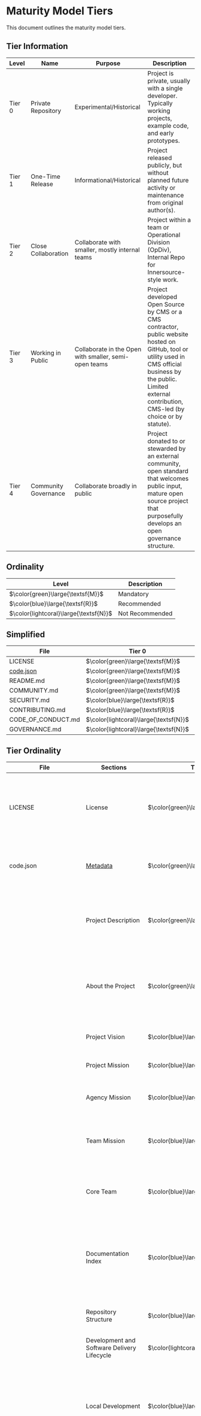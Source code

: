 # Maturity Model Tiers

This document outlines the maturity model tiers.

## Tier Information

<table>
  <thead>
    <tr>
      <th>Level</th>
      <th>Name</th>
      <th>Purpose</th>
      <th>Description</th>
    </tr>
  </thead>
  <tbody>
    <tr>
      <td>Tier 0</td>
      <td>Private Repository</td>
      <td>Experimental/Historical</td>
      <td>Project is private, usually with a single developer. Typically working projects, example code, and early prototypes.</td>
    </tr>
    <tr>
      <td>Tier 1</td>
      <td>One-Time Release</td>
      <td>Informational/Historical</td>
      <td>Project released publicly, but without planned future activity or maintenance from original author(s).</td>
    </tr>
    <tr>
      <td>Tier 2</td>
      <td>Close Collaboration</td>
      <td>Collaborate with smaller, mostly internal teams</td>
      <td>Project within a team or Operational Division (OpDiv), Internal Repo for Innersource-style work.</td>
    </tr>
    <tr>
      <td>Tier 3</td>
      <td>Working in Public</td>
      <td>Collaborate in the Open with smaller, semi-open teams</td>
      <td>Project developed Open Source by CMS or a CMS contractor, public website hosted on GitHub, tool or utility used in CMS official business by the public. Limited external contribution, CMS-led (by choice or by statute).</td>
    </tr>
    <tr>
      <td>Tier 4</td>
      <td>Community Governance</td>
      <td>Collaborate broadly in public</td>
      <td>Project donated to or stewarded by an external community, open standard that welcomes public input, mature open source project that purposefully develops an open governance structure.</td>
    </tr>
  </tbody>
</table>

## Ordinality

| Level                                  | Description     |
| -------------------------------------- | --------------- |
| $\color{green}\large{\textsf{M}}$      | Mandatory       |
| $\color{blue}\large{\textsf{R}}$       | Recommended     |
| $\color{lightcoral}\large{\textsf{N}}$ | Not Recommended |

## Simplified

| File                                                                           | Tier 0                                 | Tier 1                                 | Tier 2                                 | Tier 3                            | Tier 4                            |
| ------------------------------------------------------------------------------ | -------------------------------------- | -------------------------------------- | -------------------------------------- | --------------------------------- | --------------------------------- |
| LICENSE                                                                        | $\color{green}\large{\textsf{M}}$      | $\color{green}\large{\textsf{M}}$      | $\color{green}\large{\textsf{M}}$      | $\color{green}\large{\textsf{M}}$ | $\color{green}\large{\textsf{M}}$ |
| [code.json](https://github.com/DSACMS/gov-codejson/blob/main/docs/metadata.md) | $\color{green}\large{\textsf{M}}$      | $\color{green}\large{\textsf{M}}$      | $\color{green}\large{\textsf{M}}$      | $\color{green}\large{\textsf{M}}$ | $\color{green}\large{\textsf{M}}$ |
| README.md                                                                      | $\color{green}\large{\textsf{M}}$      | $\color{green}\large{\textsf{M}}$      | $\color{green}\large{\textsf{M}}$      | $\color{green}\large{\textsf{M}}$ | $\color{green}\large{\textsf{M}}$ |
| COMMUNITY.md                                                                   | $\color{green}\large{\textsf{M}}$      | $\color{green}\large{\textsf{M}}$      | $\color{green}\large{\textsf{M}}$      | $\color{green}\large{\textsf{M}}$ | $\color{green}\large{\textsf{M}}$ |
| SECURITY.md                                                                    | $\color{blue}\large{\textsf{R}}$       | $\color{green}\large{\textsf{M}}$      | $\color{green}\large{\textsf{M}}$      | $\color{green}\large{\textsf{M}}$ | $\color{green}\large{\textsf{M}}$ |
| CONTRIBUTING.md                                                                | $\color{blue}\large{\textsf{R}}$       | $\color{blue}\large{\textsf{R}}$       | $\color{green}\large{\textsf{M}}$      | $\color{green}\large{\textsf{M}}$ | $\color{green}\large{\textsf{M}}$ |
| CODE_OF_CONDUCT.md                                                             | $\color{lightcoral}\large{\textsf{N}}$ | $\color{lightcoral}\large{\textsf{N}}$ | $\color{green}\large{\textsf{M}}$      | $\color{green}\large{\textsf{M}}$ | $\color{green}\large{\textsf{M}}$ |
| GOVERNANCE.md                                                                  | $\color{lightcoral}\large{\textsf{N}}$ | $\color{lightcoral}\large{\textsf{N}}$ | $\color{lightcoral}\large{\textsf{N}}$ | $\color{blue}\large{\textsf{R}}$  | $\color{green}\large{\textsf{M}}$ |

## Tier Ordinality

<table>
  <thead>
    <tr>
      <th>File</th>
      <th>Sections</th>
      <th>Tier 0</th>
      <th>Tier 1</th>
      <th>Tier 2</th>
      <th>Tier 3</th>
      <th>Tier 4</th>
      <th>Notes</th>
    </tr>
  </thead>
  <tbody>
    <tr>
      <td>LICENSE</td>
      <td>License</td>
      <td>$\color{green}\large{\textsf{M}}$</td>
      <td>$\color{green}\large{\textsf{M}}$</td>
      <td>$\color{green}\large{\textsf{M}}$</td>
      <td>$\color{green}\large{\textsf{M}}$</td>
      <td>$\color{green}\large{\textsf{M}}$</td>
      <td>All repositories, whether private or public, must include authorship and copyright information. By default, work done by federal employees is not subject to copyright protections under Title 17 U.S. Code Sections 101 & 105, unless for security or contracting purposes.</td>
    </tr>
        <tr>
      <td>code.json</td>
      <td><a href="https://github.com/DSACMS/gov-codejson/blob/main/schemas">Metadata</a></td>
      <td>$\color{green}\large{\textsf{M}}$</td>
      <td>$\color{green}\large{\textsf{M}}$</td>
      <td>$\color{green}\large{\textsf{M}}$</td>
      <td>$\color{green}\large{\textsf{M}}$</td>
      <td>$\color{green}\large{\textsf{M}}$</td>
      <td>All repositories, whether private or public, must include a code.json file containing project metadata. For more information, visit the <a href="https://github.com/DSACMS/gov-codejson">code.json documentation repository</a>.</td>
    </tr>
    <tr>
      <td rowspan="22">README.md</td>
      <td>Project Description</td>
      <td>$\color{green}\large{\textsf{M}}$</td>
      <td>$\color{green}\large{\textsf{M}}$</td>
      <td>$\color{green}\large{\textsf{M}}$</td>
      <td>$\color{green}\large{\textsf{M}}$</td>
      <td>$\color{green}\large{\textsf{M}}$</td>
      <td>This should be 1-3 sentence short description of the project that can be used as a 'one-liner' to describe the repo. A best practice is using this same language as the official 'description' on a GitHub repo landing page.</td>
    </tr>
    <tr>
      <!-- <td>README.md</td> -->
      <td>About the Project</td>
      <td>$\color{green}\large{\textsf{M}}$</td>
      <td>$\color{green}\large{\textsf{M}}$</td>
      <td>$\color{green}\large{\textsf{M}}$</td>
      <td>$\color{green}\large{\textsf{M}}$</td>
      <td>$\color{green}\large{\textsf{M}}$</td>
      <td>This should be a longer-form description of the project. It can include history, background, details, problem statements, links to design documents or other supporting materials, or any other information/context that a user or contributor might be interested in.</td>
    </tr>
    <tr>
      <!-- <td>README.md</td> -->
      <td>Project Vision</td>
      <td>$\color{blue}\large{\textsf{R}}$</td>
      <td>$\color{lightcoral}\large{\textsf{N}}$</td>
      <td>$\color{green}\large{\textsf{M}}$</td>
      <td>$\color{blue}\large{\textsf{R}}$</td>
      <td>$\color{blue}\large{\textsf{R}}$</td>
      <td>This should be a forward-looking statement that outlines the desired future state or long-term goals of the project.</td>
    </tr>
    <tr>
      <!-- <td>README.md</td> -->
      <td>Project Mission</td>
      <td style=>$\color{blue}\large{\textsf{R}}$</td>
      <td style=>$\color{blue}\large{\textsf{R}}$</td>
      <td style=>$\color{green}\large{\textsf{M}}$</td>
      <td style=>$\color{blue}\large{\textsf{R}}$</td>
      <td style=>$\color{blue}\large{\textsf{R}}$</td>
      <td>This should be a statement that defines the purpose, scope, and specific objectives of the project.</td>
    </tr>
    <tr>
      <!-- <td>README.md</td> -->
      <td>Agency Mission</td>
      <td>$\color{blue}\large{\textsf{R}}$</td>
      <td>$\color{blue}\large{\textsf{R}}$</td>
      <td>$\color{green}\large{\textsf{M}}$</td>
      <td>$\color{blue}\large{\textsf{R}}$</td>
      <td>$\color{lightcoral}\large{\textsf{N}}$</td>
      <td>Agency-led projects should include information about their agency mission. This should be taken directly from agency websites or wikis.</td>
    </tr>
    <tr>
      <!-- <td>README.md</td> -->
      <td>Team Mission</td>
      <td>$\color{blue}\large{\textsf{R}}$</td>
      <td>$\color{blue}\large{\textsf{R}}$</td>
      <td>$\color{green}\large{\textsf{M}}$</td>
      <td>$\color{blue}\large{\textsf{R}}$</td>
      <td>$\color{lightcoral}\large{\textsf{N}}$</td>
      <td>Agency-led projects should include information about the team executing on the mission. This should be taken directly from internal team charters and functional statements.</td>
    </tr>
    <tr>
      <!-- <td>README.md</td> -->
      <td>Core Team</td>
      <td>$\color{blue}\large{\textsf{R}}$</td>
      <td>$\color{green}\large{\textsf{M}}$</td>
      <td>$\color{green}\large{\textsf{M}}$</td>
      <td>$\color{green}\large{\textsf{M}}$</td>
      <td>$\color{green}\large{\textsf{M}}$</td>
      <td>This information helps with succession planning and provenance for security compliance and remediation. It helps future users and contributors understand where the code originated.</td>
    </tr>
    <tr>
      <!-- <td>README.md</td> -->
      <td>Documentation Index</td>
      <td>$\color{blue}\large{\textsf{R}}$</td>
      <td>$\color{blue}\large{\textsf{R}}$</td>
      <td>$\color{blue}\large{\textsf{R}}$</td>
      <td>$\color{green}\large{\textsf{M}}$</td>
      <td>$\color{green}\large{\textsf{M}}$</td>
      <td>This is a like a 'table of contents" for your documentation. Tier 0/1 projects with simple README.md files without many sections may or may not need this, but it is still extremely helpful to provide "bookmark" or "anchor" links to specific sections of your file to be referenced in tickets, docs, or other communication channels.</td>
    </tr>
    <tr>
      <!-- <td>README.md</td> -->
      <td>Repository Structure</td>
      <td>$\color{blue}\large{\textsf{R}}$</td>
      <td>$\color{blue}\large{\textsf{R}}$</td>
      <td>$\color{blue}\large{\textsf{R}}$</td>
      <td>$\color{green}\large{\textsf{M}}$</td>
      <td>$\color{green}\large{\textsf{M}}$</td>
      <td>Using the "tree" command can be a helpful way to generate this information, but, be sure to update it as the project evolves and changes over time.</td>
    </tr>
    <tr>
      <!-- <td>README.md</td> -->
      <td>Development and Software Delivery Lifecycle</td>
      <td>$\color{lightcoral}\large{\textsf{N}}$</td>
      <td>$\color{blue}\large{\textsf{R}}$</td>
      <td>$\color{blue}\large{\textsf{R}}$</td>
      <td>$\color{green}\large{\textsf{M}}$</td>
      <td>$\color{green}\large{\textsf{M}}$</td>
      <td>Tier 1: Even if the lifecycle is "one-time release" being explicit is better than implicit.</td>
    </tr>
    <tr>
      <!-- <td>README.md</td> -->
      <td>Local Development</td>
      <td>$\color{blue}\large{\textsf{R}}$</td>
      <td>$\color{blue}\large{\textsf{R}}$</td>
      <td>$\color{green}\large{\textsf{M}}$</td>
      <td>$\color{green}\large{\textsf{M}}$</td>
      <td>$\color{green}\large{\textsf{M}}$</td>
      <td>Use step by step instructions to get from 'zero' to 'running code.' Should include any system libraries or packages that are a 'pre-requisite' to installation of your project. When possible, including install instructions for multiple Operation Systems (or being explicit about which operating system the project was developed on) is a recommended practice.</td>
    </tr>
    <tr>
      <!-- <td>README.md</td> -->
      <td>Coding Style and Linters</td>
      <td>$\color{blue}\large{\textsf{R}}$</td>
      <td>$\color{blue}\large{\textsf{R}}$</td>
      <td>$\color{green}\large{\textsf{M}}$</td>
      <td>$\color{green}\large{\textsf{M}}$</td>
      <td>$\color{green}\large{\textsf{M}}$</td>
      <td>This section outlines best practices contributors should follow to reduce friction and improve readability, functionality, and quality of contributions to a project. Oftentimes, these checks can be automated and run as part of a continuous integration and deployment pipeline.</td>
    </tr>
    <tr>
      <!-- <td>README.md</td> -->
      <td>Branching Model</td>
      <td>$\color{blue}\large{\textsf{R}}$</td>
      <td>$\color{blue}\large{\textsf{R}}$</td>
      <td>$\color{blue}\large{\textsf{R}}$</td>
      <td>$\color{green}\large{\textsf{M}}$</td>
      <td>$\color{green}\large{\textsf{M}}$</td>
      <td>Even for Tier 0/1 projects with one or a few contributors, branching models (such as git flow) are still recommended as a best practice for keeping feature development history clear, and to help reinforce development best practices.</td>
    </tr>
    <tr>
      <!-- <td>README.md</td> -->
      <td>Contributing</td>
      <td>$\color{lightcoral}\large{\textsf{N}}$</td>
      <td>$\color{blue}\large{\textsf{R}}$</td>
      <td>$\color{green}\large{\textsf{M}}$</td>
      <td>$\color{green}\large{\textsf{M}}$</td>
      <td>$\color{green}\large{\textsf{M}}$</td>
      <td>For projects that accept contributions, point towards the CONTRIBUTING.md file. For those that do not (tier0/1) not recommended to include this section, instead, mention one-time release, or private repo status instead.</td>
    </tr>
    <tr>
      <!-- <td>README.md</td> -->
      <td>Community</td>
      <td>$\color{blue}\large{\textsf{R}}$</td>
      <td>$\color{blue}\large{\textsf{R}}$</td>
      <td>$\color{green}\large{\textsf{M}}$</td>
      <td>$\color{green}\large{\textsf{M}}$</td>
      <td>$\color{green}\large{\textsf{M}}$</td>
      <td>For projects that are higher tier than a one-time release, pointing your contributors towards wherever your community exists (e.g. email lists, online discussion boards or channels, project backlogs and documentation, etc...).</td>
    </tr>
    <tr>
      <!-- <td>README.md</td> -->
      <td>Community Guidelines</td>
      <td>$\color{blue}\large{\textsf{R}}$</td>
      <td>$\color{blue}\large{\textsf{R}}$</td>
      <td>$\color{green}\large{\textsf{M}}$</td>
      <td>$\color{green}\large{\textsf{M}}$</td>
      <td>$\color{green}\large{\textsf{M}}$</td>
      <td>Project tiers above one-time release should point towards a CODE_OF_CONDUCT.md file or website providing information around acceptable conduct and reporting mechanisms and escalation strategies. It is better to have these processes defined before they are needed, so you can focus on support if/when there is an incident (e.g. Contributor-covenant.org).</td>
    </tr>
    <tr>
      <!-- <td>README.md</td> -->
      <td>Governance</td>
      <td>$\color{lightcoral}\large{\textsf{N}}$</td>
      <td>$\color{lightcoral}\large{\textsf{N}}$</td>
      <td>$\color{blue}\large{\textsf{R}}$</td>
      <td>$\color{blue}\large{\textsf{R}}$</td>
      <td>$\color{green}\large{\textsf{M}}$</td>
      <td>Make a short statement about how the project is governed (formally, or informally) and link to the GOVERNANCE.md file.</td>
    </tr>
    <tr>
      <!-- <td>README.md</td> -->
      <td>Feedback</td>
      <td>$\color{lightcoral}\large{\textsf{N}}$</td>
      <td>$\color{blue}\large{\textsf{R}}$</td>
      <td>$\color{blue}\large{\textsf{R}}$</td>
      <td>$\color{green}\large{\textsf{M}}$</td>
      <td>$\color{green}\large{\textsf{M}}$</td>
      <td>Direct users towards the channel where they're encouraged to provide feedback, typically a github.com/$REPO/issue/new URL .</td>
    </tr>
    <tr>
      <!-- <td>README.md</td> -->
      <td>Glossary</td>
      <td>$\color{blue}\large{\textsf{R}}$</td>
      <td>$\color{blue}\large{\textsf{R}}$</td>
      <td>$\color{blue}\large{\textsf{R}}$</td>
      <td>$\color{blue}\large{\textsf{R}}$</td>
      <td>$\color{green}\large{\textsf{M}}$</td>
      <td>Even for early-tier projects, this documentation can be extremely valuable. Good candidate content includes any project-specific acronyms (esp applicable for Government projects) and any critical Subject Matter Expertise related vocabulary for people who are new to the domain your project is within.</td>
    </tr>
    <tr>
      <!-- <td>README.md</td> -->
      <td>Policies</td>
      <td>$\color{green}\large{\textsf{M}}$</td>
      <td>$\color{green}\large{\textsf{M}}$</td>
      <td>$\color{green}\large{\textsf{M}}$</td>
      <td>$\color{green}\large{\textsf{M}}$</td>
      <td>$\color{green}\large{\textsf{M}}$</td>
      <td>This section is to explicitly link to Federal policies and guidelines that are required or recommended for Federal projects to comply with, such as  Accessibility (508) Interoperability, Anti-deficiency, Security, Licensing, and other policies that can vary between agencies and domains.</td>
    </tr>
    <tr>
      <!-- <td>README.md</td> -->
      <td>Public Domain</td>
      <td>$\color{green}\large{\textsf{M}}$</td>
      <td>$\color{green}\large{\textsf{M}}$</td>
      <td>$\color{green}\large{\textsf{M}}$</td>
      <td>$\color{green}\large{\textsf{M}}$</td>
      <td>$\color{green}\large{\textsf{M}}$</td>
      <td>A best practice is to list the LICENSE under which a project is released at the bottom of the README. In most cases for Federal repos, we default to Creative Commons Zero 1.0 International (world-wide public domain).</td>
    </tr>
    <tr>
      <td rowspan="10">COMMUNITY.md</td>
      <td>Table of Project Members</td>
      <td>$\color{green}\large{\textsf{M}}$</td>
      <td>$\color{green}\large{\textsf{M}}$</td>
      <td>$\color{green}\large{\textsf{M}}$</td>
      <td>$\color{green}\large{\textsf{M}}$</td>
      <td>$\color{green}\large{\textsf{M}}$</td>
      <td>Who are the points of contact in your project who are responsible/accountable for the project? This can often be an engineering or design manager or leader, who may or may not be the primary maintainers of the project.</td>
    </tr>
    <tr>
      <!-- <td>COMMUNITY.md</td> -->
      <td>Roles & Responsibilities</td>
      <td>$\color{lightcoral}\large{\textsf{N}}$</td>
      <td>$\color{lightcoral}\large{\textsf{N}}$</td>
      <td>$\color{blue}\large{\textsf{R}}$</td>
      <td>$\color{green}\large{\textsf{M}}$</td>
      <td>$\color{green}\large{\textsf{M}}$</td>
      <td>Who are the project maintainers? List out @USERNAMES where possible so they can be tagged in issues/PRs directly.</td>
    </tr>
    <tr>
      <!-- <td>COMMUNITY.md</td> -->
      <td>Maintainers List</td>
      <td>$\color{lightcoral}\large{\textsf{N}}$</td>
      <td>$\color{lightcoral}\large{\textsf{N}}$</td>
      <td>$\color{blue}\large{\textsf{R}}$</td>
      <td>$\color{green}\large{\textsf{M}}$</td>
      <td>$\color{green}\large{\textsf{M}}$</td>
      <td>What groups/domains are maintainers a part of? Does your project have domains/areas that are maintained by specific people? List @USERNAMES directly, or any @ALIASES for groups/teams.</td>
    </tr>
    <tr>
      <!-- <td>COMMUNITY.md</td> -->
      <td>Approvers List</td>
      <td>$\color{lightcoral}\large{\textsf{N}}$</td>
      <td>$\color{lightcoral}\large{\textsf{N}}$</td>
      <td>$\color{blue}\large{\textsf{R}}$</td>
      <td>$\color{green}\large{\textsf{M}}$</td>
      <td>$\color{green}\large{\textsf{M}}$</td>
      <td>Who are the project approvers? List out @USERNAMES where possible so they can be tagged in issues/PRs directly.</td>
    </tr>
    <tr>
      <!-- <td>COMMUNITY.md</td> -->
      <td>Reviewers List</td>
      <td>$\color{lightcoral}\large{\textsf{N}}$</td>
      <td>$\color{lightcoral}\large{\textsf{N}}$</td>
      <td>$\color{blue}\large{\textsf{R}}$</td>
      <td>$\color{green}\large{\textsf{M}}$</td>
      <td>$\color{green}\large{\textsf{M}}$</td>
      <td>Who are the project reviewers? List out @USERNAMES where possible so they can be tagged in issues/PRs directly.</td>
    </tr>
    <tr>
      <!-- <td>COMMUNITY.md</td> -->
      <td>Contributors</td>
      <td>$\color{lightcoral}\large{\textsf{N}}$</td>
      <td>$\color{lightcoral}\large{\textsf{N}}$</td>
      <td>$\color{blue}\large{\textsf{R}}$</td>
      <td>$\color{green}\large{\textsf{M}}$</td>
      <td>$\color{green}\large{\textsf{M}}$</td>
      <td>Who has contributed to the project? Highlight and credit the users who have contributed to the repository.</td>
    </tr>
    <tr>
      <!-- <td>COMMUNITY.md</td> -->
      <td>Alumni</td>
      <td>$\color{lightcoral}\large{\textsf{N}}$</td>
      <td>$\color{lightcoral}\large{\textsf{N}}$</td>
      <td>$\color{blue}\large{\textsf{R}}$</td>
      <td>$\color{blue}\large{\textsf{R}}$</td>
      <td>$\color{green}\large{\textsf{M}}$</td>
      <td>Who are the past maintainers or contributors who previously played significant roles in this project who are no longer actively involved? Consider including their roles and dates for context.</td>
    </tr>
    <tr>
      <!-- <td>COMMUNITY.md</td> -->
      <td>Principles</td>
      <td>$\color{lightcoral}\large{\textsf{N}}$</td>
      <td>$\color{lightcoral}\large{\textsf{N}}$</td>
      <td>$\color{green}\large{\textsf{M}}$</td>
      <td>$\color{green}\large{\textsf{M}}$</td>
      <td>$\color{green}\large{\textsf{M}}$</td>
      <td>This section communicates to prospective contributors and users what the values of your community are. The examples provided in the template were established by the Justice40 project at USDS.</td>
    </tr>
    <tr>
      <!-- <td>COMMUNITY.md</td> -->
      <td>Community Guidelines</td>
      <td>$\color{lightcoral}\large{\textsf{N}}$</td>
      <td>$\color{lightcoral}\large{\textsf{N}}$</td>
      <td>$\color{green}\large{\textsf{M}}$</td>
      <td>$\color{green}\large{\textsf{M}}$</td>
      <td>$\color{green}\large{\textsf{M}}$</td>
      <td>This section communicates specific norms and guidelines for how to participate and contribute positively to your community. The more explicit you can be about behaviors you'd like to encourage or discourage, the less friction new contributors will experience in onboarding and operating within your project.</td>
    </tr>
    <tr>
      <!-- <td>COMMUNITY.md</td> -->
      <td>Acknowledgements</td>
      <td>$\color{lightcoral}\large{\textsf{N}}$</td>
      <td>$\color{lightcoral}\large{\textsf{N}}$</td>
      <td>$\color{green}\large{\textsf{M}}$</td>
      <td>$\color{green}\large{\textsf{M}}$</td>
      <td>$\color{green}\large{\textsf{M}}$</td>
      <td>This section recognizes previous work and best practices established by the other members of the federal open source community such as USDS, GSA, 18F, and the Justice40 Project.</td>
    </tr>
    <tr>
      <td>SECURITY.md</td>
      <td>Security & Responsible Disclosure Policy</td>
      <td>$\color{blue}\large{\textsf{R}}$</td>
      <td>$\color{green}\large{\textsf{M}}$</td>
      <td>$\color{green}\large{\textsf{M}}$</td>
      <td>$\color{green}\large{\textsf{M}}$</td>
      <td>$\color{green}\large{\textsf{M}}$</td>
      <td>This outlines the Security & Responsibility Disclosure policies including vulnerability submission, etc.</td>
    </tr>
    <tr>
      <td rowspan="15">CONTRIBUTING.md</td>
      <td>How to Contribute</td>
      <td>$\color{blue}\large{\textsf{R}}$</td>
      <td>$\color{blue}\large{\textsf{R}}$</td>
      <td>$\color{green}\large{\textsf{M}}$</td>
      <td>$\color{green}\large{\textsf{M}}$</td>
      <td>$\color{green}\large{\textsf{M}}$</td>
      <td>Basic instructions about where to send patches, check out source code, and get development support.</td>
    </tr>
    <tr>
      <!-- <td>CONTRIBUTING.md</td> -->
      <td>Getting Started</td>
      <td>$\color{blue}\large{\textsf{R}}$</td>
      <td>$\color{green}\large{\textsf{M}}$</td>
      <td>$\color{green}\large{\textsf{M}}$</td>
      <td>$\color{green}\large{\textsf{M}}$</td>
      <td>$\color{green}\large{\textsf{M}}$</td>
      <td>Often includes installation steps, pre-requisites for installation, and instuctions for working with the source code.</td>
    </tr>
    <tr>
      <!-- <td>CONTRIBUTING.md</td> -->
      <td>Team Specific Guidelines</td>
      <td>$\color{lightcoral}\large{\textsf{N}}$</td>
      <td>$\color{lightcoral}\large{\textsf{N}}$</td>
      <td>$\color{blue}\large{\textsf{R}}$</td>
      <td>$\color{green}\large{\textsf{M}}$</td>
      <td>$\color{green}\large{\textsf{M}}$</td>
      <td>This section helps contributors understand any team structure in the project (formal or informal.) Encouraged to point towards the COMMUNITY.md file for further details.</td>
    </tr>
    <tr>
      <!-- <td>CONTRIBUTING.md</td> -->
      <td>Building dependencies</td>
      <td>$\color{blue}\large{\textsf{R}}$</td>
      <td>$\color{green}\large{\textsf{M}}$</td>
      <td>$\color{green}\large{\textsf{M}}$</td>
      <td>$\color{green}\large{\textsf{M}}$</td>
      <td>$\color{green}\large{\textsf{M}}$</td>
      <td>This step is often skipped, so don't forget to include the steps needed to install on your platform. If you project can be multi-platform, this is an excellent place for first time contributors to send patches!</td>
    </tr>
    <tr>
      <!-- <td>CONTRIBUTING.md</td> -->
      <td>Building the Project</td>
      <td>$\color{blue}\large{\textsf{R}}$</td>
      <td>$\color{green}\large{\textsf{M}}$</td>
      <td>$\color{green}\large{\textsf{M}}$</td>
      <td>$\color{green}\large{\textsf{M}}$</td>
      <td>$\color{green}\large{\textsf{M}}$</td>
      <td>Be sure to include build scripts and instructions, not just the source code itself!</td>
    </tr>
    <tr>
      <!-- <td>CONTRIBUTING.md</td> -->
      <td>Workflow and Branching</td>
      <td>$\color{blue}\large{\textsf{R}}$</td>
      <td>$\color{blue}\large{\textsf{R}}$</td>
      <td>$\color{green}\large{\textsf{M}}$</td>
      <td>$\color{green}\large{\textsf{M}}$</td>
      <td>$\color{green}\large{\textsf{M}}$</td>
      <td>If your project has a preferred workflow or branching structure, mention it here. We recommend 'git flow' as a good default.</td>
    </tr>
    <tr>
      <!-- <td>CONTRIBUTING.md</td> -->
      <td>Testing Conventions</td>
      <td>$\color{blue}\large{\textsf{R}}$</td>
      <td>$\color{blue}\large{\textsf{R}}$</td>
      <td>$\color{blue}\large{\textsf{R}}$</td>
      <td>$\color{green}\large{\textsf{M}}$</td>
      <td>$\color{green}\large{\textsf{M}}$</td>
      <td>Discuss where tests can be found, how they are run, and what kind of tests/coverage strategy and goals the project has.</td>
    </tr>
    <tr>
      <!-- <td>CONTRIBUTING.md</td> -->
      <td>Coding Style and Linters</td>
      <td>$\color{blue}\large{\textsf{R}}$</td>
      <td>$\color{blue}\large{\textsf{R}}$</td>
      <td>$\color{green}\large{\textsf{M}}$</td>
      <td>$\color{green}\large{\textsf{M}}$</td>
      <td>$\color{green}\large{\textsf{M}}$</td>
      <td>HIGHLY ENCOURAGED. Specific tools will vary between different languages/frameworks (e.g. Black for python, esliint for JavaScript, etc...)</td>
    </tr>
    <tr>
      <!-- <td>CONTRIBUTING.md</td> -->
      <td>Writing Issues</td>
      <td>$\color{blue}\large{\textsf{R}}$</td>
      <td>$\color{green}\large{\textsf{M}}$</td>
      <td>$\color{green}\large{\textsf{M}}$</td>
      <td>$\color{green}\large{\textsf{M}}$</td>
      <td>$\color{green}\large{\textsf{M}}$</td>
      <td>Make a brief statement about where to file issues, and conventions for doing so. Link to ISSUE_TEMPLATE.md file.</td>
    </tr>
    <tr>
      <!-- <td>CONTRIBUTING.md</td> -->
      <td>Writing Pull Requests</td>
      <td>$\color{lightcoral}\large{\textsf{N}}$</td>
      <td>$\color{lightcoral}\large{\textsf{N}}$</td>
      <td>$\color{blue}\large{\textsf{R}}$</td>
      <td>$\color{green}\large{\textsf{M}}$</td>
      <td>$\color{green}\large{\textsf{M}}$</td>
      <td>Make a brief statement about where to file pull/merge requests, and conventions for doing so. Link to PULL_REQUEST_TEMPLATE.md file.</td>
    </tr>
    <tr>
      <!-- <td>CONTRIBUTING.md</td> -->
      <td>Reviewing Pull Requests</td>
      <td>$\color{lightcoral}\large{\textsf{N}}$</td>
      <td>$\color{lightcoral}\large{\textsf{N}}$</td>
      <td>$\color{blue}\large{\textsf{R}}$</td>
      <td>$\color{green}\large{\textsf{M}}$</td>
      <td>$\color{green}\large{\textsf{M}}$</td>
      <td>Make a brief statement about how pull-requests are reviewed, and who is doing the reviewing. Linking to COMMUNITY.md can help.</td>
    </tr>
    <tr>
      <!-- <td>CONTRIBUTING.md</td> -->
      <td>Shipping Releases</td>
      <td>$\color{lightcoral}\large{\textsf{N}}$</td>
      <td>$\color{lightcoral}\large{\textsf{N}}$</td>
      <td>$\color{blue}\large{\textsf{R}}$</td>
      <td>$\color{blue}\large{\textsf{R}}$</td>
      <td>$\color{green}\large{\textsf{M}}$</td>
      <td>What cadence does your project ship new releases? (e.g. one-time, ad-hoc, periodically, upon merge of new patches) Who does so?</td>
    </tr>
    <tr>
      <!-- <td>CONTRIBUTING.md</td> -->
      <td>Documentation Updates</td>
      <td>$\color{blue}\large{\textsf{R}}$</td>
      <td>$\color{blue}\large{\textsf{R}}$</td>
      <td>$\color{blue}\large{\textsf{R}}$</td>
      <td>$\color{green}\large{\textsf{M}}$</td>
      <td>$\color{green}\large{\textsf{M}}$</td>
      <td>Where is the documentation hosted? How is it updated? Who updates it?</td>
    </tr>
    <tr>
      <!-- <td>CONTRIBUTING.md</td> -->
      <td>Policies</td>
      <td>$\color{blue}\large{\textsf{R}}$</td>
      <td>$\color{green}\large{\textsf{M}}$</td>
      <td>$\color{green}\large{\textsf{M}}$</td>
      <td>$\color{green}\large{\textsf{M}}$</td>
      <td>$\color{green}\large{\textsf{M}}$</td>
      <td>This section is here to explicitly link to Federal policies and guidelines that are required or recommended for Federal projects to comply with, such as Accessibility (508) Interoperability, Anti-deficiency, Security, Licensing, and other policies that can vary between agencies and domains.</td>
    </tr>
    <tr>
      <!-- <td>CONTRIBUTING.md</td> -->
      <td>Public Domain</td>
      <td>$\color{blue}\large{\textsf{R}}$</td>
      <td>$\color{green}\large{\textsf{M}}$</td>
      <td>$\color{green}\large{\textsf{M}}$</td>
      <td>$\color{green}\large{\textsf{M}}$</td>
      <td>$\color{green}\large{\textsf{M}}$</td>
      <td>This section is to explicitly link to Federal policies and guidelines that are required or recommended for Federal projects to comply with, such as Accessibility (508) Interoperability, Anti-deficiency, Security, Licensing, and other policies that can vary between agencies and domains.</td>
    </tr>
    <tr>
      <td rowspan="2">CODE_OF_CONDUCT.md</td>
      <td>Contributor Code of Conduct</td>
      <td>$\color{lightcoral}\large{\textsf{N}}$</td>
      <td>$\color{lightcoral}\large{\textsf{N}}$</td>
      <td>$\color{green}\large{\textsf{M}}$</td>
      <td>$\color{green}\large{\textsf{M}}$</td>
      <td>$\color{green}\large{\textsf{M}}$</td>
      <td>Project tiers above one-time release should include a CODE_OF_CONDUCT.md file or website providing information around acceptable conduct and reporting mechanisms and escalation strategies. It is better to have these processes defined before they are needed, so you can focus on support if/when there is an incident. (e.g. Contributor-covenant.org)</td>
    </tr>
    <tr>
      <!-- <td>CODE_OF_CONDUCT.md</td> -->
      <td>Acknowledgements</td>
      <td>$\color{lightcoral}\large{\textsf{N}}$</td>
      <td>$\color{lightcoral}\large{\textsf{N}}$</td>
      <td>$\color{green}\large{\textsf{M}}$</td>
      <td>$\color{green}\large{\textsf{M}}$</td>
      <td>$\color{green}\large{\textsf{M}}$</td>
      <td>This section recognizes previous work and best practices established by the other members of the federal open source community such as USDS, GSA, 18F, and the Justice40 Project.</td>
    </tr>
    <tr>
      <td>GOVERNANCE.md</td>
      <td>Governance</td>
      <td>$\color{lightcoral}\large{\textsf{N}}$</td>
      <td>$\color{lightcoral}\large{\textsf{N}}$</td>
      <td>$\color{lightcoral}\large{\textsf{N}}$</td>
      <td>$\color{blue}\large{\textsf{R}}$</td>
      <td>$\color{green}\large{\textsf{M}}$</td>
      <td>Starting at Tier 3 GOVERNANCE.md has basic language about early community governance, how the project make decisions, and how contirbutors are elevated through the leadership process if any (e.g. joining teams, getting maintainer status, etc...)</td>
    </tr>
  </tbody>
</table>
